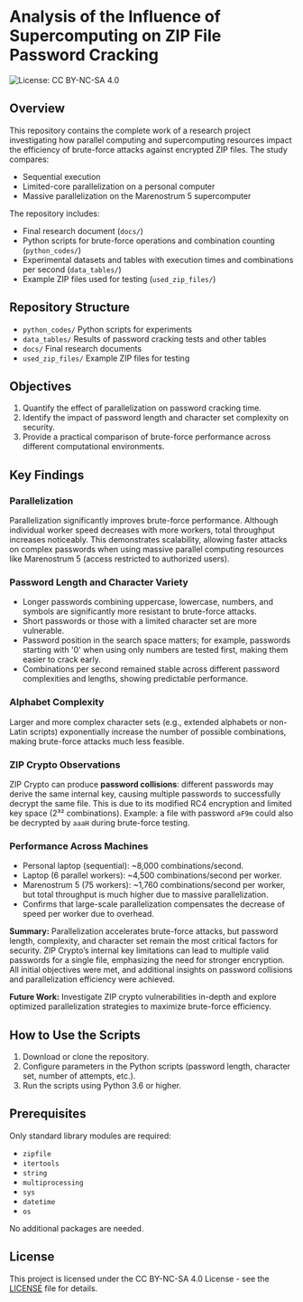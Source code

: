 # Analysis of the Influence of Supercomputing on ZIP File Password Cracking

![License: CC BY-NC-SA 4.0](https://img.shields.io/badge/License-CC%20BY--NC--SA%204.0-lightgrey.svg)

## Overview
This repository contains the complete work of a research project investigating how parallel computing and supercomputing resources impact the efficiency of brute-force attacks against encrypted ZIP files. The study compares:

- Sequential execution
- Limited-core parallelization on a personal computer
- Massive parallelization on the Marenostrum 5 supercomputer

The repository includes:

- Final research document (`docs/`)
- Python scripts for brute-force operations and combination counting (`python_codes/`)
- Experimental datasets and tables with execution times and combinations per second (`data_tables/`)
- Example ZIP files used for testing (`used_zip_files/`)

## Repository Structure

- `python_codes/` Python scripts for experiments
- `data_tables/` Results of password cracking tests and other tables
- `docs/` Final research documents
- `used_zip_files/` Example ZIP files for testing

## Objectives

1. Quantify the effect of parallelization on password cracking time.
2. Identify the impact of password length and character set complexity on security.
3. Provide a practical comparison of brute-force performance across different computational environments.

## Key Findings

### Parallelization
Parallelization significantly improves brute-force performance. Although individual worker speed decreases with more workers, total throughput increases noticeably.
This demonstrates scalability, allowing faster attacks on complex passwords when using massive parallel computing resources like Marenostrum 5 (access restricted to authorized users).

### Password Length and Character Variety
- Longer passwords combining uppercase, lowercase, numbers, and symbols are significantly more resistant to brute-force attacks.
- Short passwords or those with a limited character set are more vulnerable.
- Password position in the search space matters; for example, passwords starting with '0' when using only numbers are tested first, making them easier to crack early.
- Combinations per second remained stable across different password complexities and lengths, showing predictable performance.

### Alphabet Complexity
Larger and more complex character sets (e.g., extended alphabets or non-Latin scripts) exponentially increase the number of possible combinations, making brute-force attacks much less feasible.

### ZIP Crypto Observations
  ZIP Crypto can produce **password collisions**: different passwords may derive the same internal key, causing multiple passwords to successfully decrypt the same file.
  This is due to its modified RC4 encryption and limited key space (2³² combinations). 
  Example: a file with password `aF9m` could also be decrypted by `aaaH` during brute-force testing.

### Performance Across Machines
- Personal laptop (sequential): ~8,000 combinations/second.
- Laptop (6 parallel workers): ~4,500 combinations/second per worker.
- Marenostrum 5 (75 workers): ~1,760 combinations/second per worker, but total throughput is much higher due to massive parallelization.
- Confirms that large-scale parallelization compensates the decrease of speed per worker due to overhead.

**Summary:** Parallelization accelerates brute-force attacks, but password length, complexity, and character set remain the most critical factors for security. ZIP Crypto’s internal key limitations can lead to multiple valid passwords for a single file, emphasizing the need for stronger encryption. All initial objectives were met, and additional insights on password collisions and parallelization efficiency were achieved.

**Future Work:** Investigate ZIP crypto vulnerabilities in-depth and explore optimized parallelization strategies to maximize brute-force efficiency.


## How to Use the Scripts

1. Download or clone the repository.
2. Configure parameters in the Python scripts (password length, character set, number of attempts, etc.).
3. Run the scripts using Python 3.6 or higher.

## Prerequisites

Only standard library modules are required:

- `zipfile`
- `itertools`
- `string`
- `multiprocessing`
- `sys`
- `datetime`
- `os`

No additional packages are needed.

## License

This project is licensed under the CC BY-NC-SA 4.0 License - see the [LICENSE](LICENSE) file for details.
